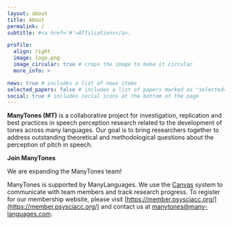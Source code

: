 ```yaml
---
layout: about
title: About
permalink: /
subtitle: #<a href='#'>Affiliations</a>.

profile:
  align: right
  image: logo.png
  image_circular: true # crops the image to make it circular
  more_info: >

news: true # includes a list of news items
selected_papers: false # includes a list of papers marked as "selected={true}"
social: true # includes social icons at the bottom of the page
---
```


**ManyTones (MT)** is a collaborative project for investigation, replication and best practices in speech perception research related to the development of tones across many languages. Our goal is to bring researchers together to address outstanding theoretical and methodological questions about the perception of pitch in speech.

**Join ManyTones**

We are expanding the ManyTones team!

ManyTones is supported by ManyLanguages. We use the [Canvas](https://canvas.psysciacc.org/) system to communicate with team members and track research progress. To register for our membership website, please visit [https://member.psysciacc.org/](https://member.psysciacc.org/) and contact us at [manytones@many-languages.com](manytones@many-languages.com).

<!-- Xinbing Luo (University of Cambridge): xl538@cam.ac.uk -->

